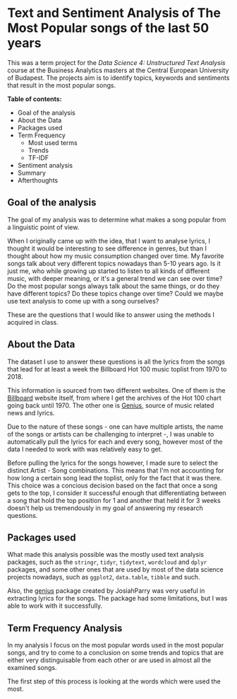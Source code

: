 # Text and Sentiment Analysis of The Most Popular songs of the last 50 years

This was a term project for the _Data Science 4: Unstructured Text Analysis_ course at the Business Analytics masters at the Central European University of Budapest. The projects aim is to identify topics, keywords and sentiments that result in the most popular songs.

__Table of contents:__

* Goal of the analysis
* About the Data
* Packages used
* Term Frequency
  * Most used terms
  * Trends
  * TF-IDF
* Sentiment analysis
* Summary
* Afterthoughts

## Goal of the analysis

The goal of my analysis was to determine what makes a song popular from a linguistic point of view.

When I originally came up with the idea, that I want to analyse lyrics, I thought it would be interesting to see difference in genres, but than I thought about how my music consumption changed over time. My favorite songs talk about very different topics nowadays than 5-10 years ago. Is it just me, who while growing up started to listen to all kinds of different music, with deeper meaning, or it's a general trend we can see over time? Do the most popular songs always talk about the same things, or do they have different topics? Do these topics change over time? Could we maybe use text analysis to come up with a song ourselves?

These are the questions that I would like to answer using the methods I acquired in class.

## About the Data

The dataset I use to answer these questions is all the lyrics from the songs that lead for at least a week the Billboard Hot 100 music toplist from 1970 to 2018. 

This information is sourced from two different websites. One of them is the [Billboard](https://www.billboard.com/charts/hot-100) website itself, from where I get the archives of the Hot 100 chart going back until 1970. The other one is [Genius](https://genius.com/), source of music related news and lyrics. 

Due to the nature of these songs - one can have multiple artists, the name of the songs or artists can be challenging to interpret -, I was unable to automatically pull the lyrics for each and every song, however most of the data I needed to work with was relatively easy to get. 

Before pulling the lyrics for the songs however, I made sure to select the distinct Artist - Song combinations. This means that I'm not accounting for how long a certain song lead the toplist, only for the fact that it was there. This choice was a concious decision based on the fact that once a song gets to the top, I consider it successful enough that differentiating between a song that hold the top position for 1 and another that held it for 3 weeks doesn't help us tremendously in my goal of answering my research questions.

## Packages used

What made this analysis possible was the mostly used text analysis packages, such as the `stringr`, `tidyr`, `tidytext`, `wordcloud` and `dplyr` packages, and some other ones that are used by most of the data science projects nowadays, such as `ggplot2`, `data.table`, `tibble` and such. 

Also, the [genius](https://github.com/josiahparry/genius) package created by JosiahParry was very useful in extracting lyrics for the songs. The package had some limitations, but I was able to work with it successfully.

## Term Frequency Analysis

In my analysis I focus on the most popular words used in the most popular songs, and try to come to a conclusion on some trends and topics that are either very distinguisable from each other or are used in almost all the examined songs. 

The first step of this process is looking at the words which were used the most.





